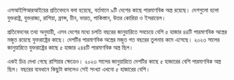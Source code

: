 এসআইপিআরআইয়ের প্রতিবেদনে বলা হয়েছে, বর্তমানে ৯টি দেশের কাছে পারমাণবিক অস্ত্র রয়েছে। দেশগুলো হলো যুক্তরাষ্ট্র, যুক্তরাজ্য, রাশিয়া, ফ্রান্স, চীন, ভারত, পাকিস্তান, উত্তর কোরিয়া ও ইসরায়েল।

প্রতিবেদনের তথ্য অনুযায়ী, এসব দেশের মধ্যে চলতি বছরের জানুয়ারিতে সবচেয়ে বেশি ৫ হাজার ৪৪টি পারমাণবিক অস্ত্রের মজুত রয়েছে যুক্তরাষ্ট্রের কাছে। দেশটির পারমাণবিক অস্ত্রের মজুত গত বছরের তুলনায় কমে এসেছে। ২০২৩ সালের জানুয়ারিতে যুক্তরাষ্ট্রের কাছে ৫ হাজার ২৪৪টি পারমাণবিক অস্ত্র ছিল।

একই চিত্র দেখা গেছে রাশিয়ার ক্ষেত্রেও। ২০২৩ সালের জানুয়ারিতে দেশটির কাছে ৫ হাজারের বেশি পারমাণবিক অস্ত্র ছিল। বছরের ব্যবধানে কিছুটা কমলেও সেই সংখ্যা এখনো ৫ হাজারের বেশি।
